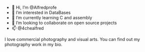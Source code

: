 - 👋 Hi, I’m @Alfredprofe
- 👀 I’m interested in DataBases
- 🌱 I’m currently learning C and assembly
- 💞️ I’m looking to collaborate on open source projects
- 📫 @4chealfred

I love commercial photography and visual arts. You can find out my photography work in my bio.
<!---
Alfredprofe/Alfredprofe is a ✨ special ✨ repository because its `README.md` (this file) appears on your GitHub profile.
You can click the Preview link to take a look at your changes.
--->
